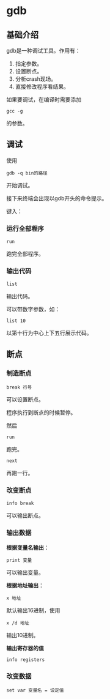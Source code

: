 # gdb

## 基础介绍

gdb是一种调试工具。作用有：

1. 指定参数。
2. 设置断点。
3. 分析crash现场。
4. 直接修改程序看结果。

如果要调试，在编译时需要添加

```
gcc -g
```

的参数。

## 调试

使用

```
gdb -q bin的路径
```

开始调试。

接下来终端会出现以gdb开头的命令提示。

键入：

### 运行全部程序

```
run
```

跑完全部程序。

### 输出代码

```
list
```

输出代码。

可以带数字参数，如：

```
list 10
```

以第十行为中心上下五行展示代码。

## 断点

### 制造断点

```
break 行号
```

可以设置断点。

程序执行到断点的时候暂停。

然后

```
run
```

跑完。

```
next
```

再跑一行。

### 改变断点

```
info break
```

可以输出断点。

### 输出数据

**根据变量名输出**：

```
print 变量
```

可以输出变量。

**根据地址输出**：

```
x 地址
```

默认输出16进制，使用

```
x /d 地址
```

输出10进制。

**输出寄存器的值**

```\
info registers
```



### 改变数据

```
set var 变量名 = 设定值
```























